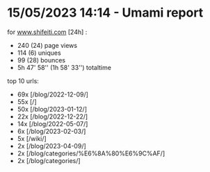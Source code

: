 # 15/05/2023 14:14 - Umami report
for www.shifeiti.com [24h] :

 - 240 (24) page views
 - 114 (6) uniques
 - 99 (28) bounces
 - 5h 47' 58'' (1h 58' 33'') totaltime


top 10 urls:
 - 69x [/blog/2022-12-09/]
 - 55x [/]
 - 50x [/blog/2023-01-12/]
 - 22x [/blog/2022-12-22/]
 - 14x [/blog/2022-05-07/]
 - 6x [/blog/2023-02-03/]
 - 5x [/wiki/]
 - 2x [/blog/2023-04-09/]
 - 2x [/blog/categories/%E6%8A%80%E6%9C%AF/]
 - 2x [/blog/categories/]


